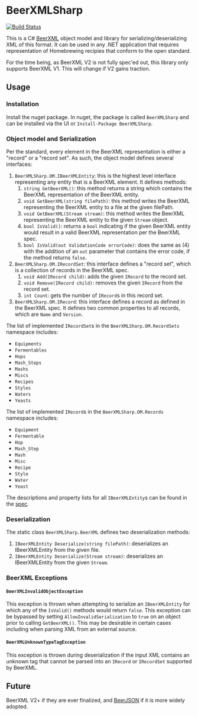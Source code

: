 # BeerXMLSharp

[![Build Status](https://travis-ci.org/ms5991/BeerXMLSharp.svg?branch=master)](https://travis-ci.org/ms5991/BeerXMLSharp)

This is a C# [BeerXML](http://www.beerxml.com/beerxml.htm) object model and library for serializing/deserializing XML of this format.  It can be used in any .NET application that requires representation of Homebrewing recipies that conform to the open standard.

For the time being, as BeerXML V2 is not fully spec'ed out, this library only supports BeerXML V1. This will change if V2 gains traction.

## Usage

### Installation

Install the nuget package. In nuget, the package is called `BeerXMLSharp` and can be installed via the UI or `Install-Package BeerXMLSharp`.

### Object model and Serialization

Per the standard, every element in the BeerXML representation is either a "record" or a "record set".  As such, the object model defines several interfaces:

1. `BeerXMLSharp.OM.IBeerXMLEntity`: this is the highest level interface representing any entity that is a BeerXML element.  It defines methods:
    1. `string GetBeerXML()`: this method returns a string which contains the BeerXML representation of the BeerXML entity.
    2. `void GetBeerXML(string filePath)`: this method writes the BeerXML representing the BeerXML entity to a file at the given filePath.
    3. `void GetBeerXML(Stream stream)`: this method writes the BeerXML representing the BeerXML entity to the given `Stream` object.
    4. `bool IsValid()`: returns a `bool` indicating if the given BeerXML entity would result in a valid BeerXML representation per the BeerXML spec.
    5. `bool IsValid(out ValidationCode errorCode)`: does the same as (4) with the addition of an `out` parameter that contains the error code, if the method returns `false`.
2. `BeerXMLSharp.OM.IRecordSet`: this interface defines a "record set", which is a collection of records in the BeerXML spec.
    1. `void Add(IRecord child)`: adds the given `IRecord` to the record set.
    2. `void Remove(IRecord child)`: removes the given `IRecord` from the record set.
    3. `int Count`: gets the number of `IRecord`s in this record set.
3. `BeerXMLSharp.OM.IRecord`: this interface defines a record as defined in the BeerXML spec. It defines two common properties to all records, which are `Name` and `Version`.

The list of implemented `IRecordSet`s in the `BeerXMLSharp.OM.RecordSets` namespace includes:

* `Equipments`
* `Fermentables`
* `Hops`
* `Mash_Steps`
* `Mashs`
* `Miscs`
* `Recipes`
* `Styles`
* `Waters`
* `Yeasts`

The list of implemented `IRecord`s in the `BeerXMLSharp.OM.Records` namespace includes:

* `Equipment`
* `Fermentable`
* `Hop`
* `Mash_Step`
* `Mash`
* `Misc`
* `Recipe`
* `Style`
* `Water`
* `Yeast`

The descriptions and property lists for all `IBeerXMLEntity`s can be found in the [spec](http://www.beerxml.com/beerxml.htm).

### Deserialization

The static class `BeerXMLSharp.BeerXML` defines two deserialization methods: 

1. `IBeerXMLEntity Deserialize(string filePath)`: deserializes an IBeerXMLEntity from the given file.
2. `IBeerXMLEntity Deserialize(Stream stream)`: deserializes an IBeerXMLEntity from the given `Stream`.

### BeerXML Exceptions

#### `BeerXMLInvalidObjectException`

This exception is thrown when attempting to serialize an `IBeerXMLEntity` for which any of the `IsValid()` methods would return `false`. This exception can be bypassed by setting `AllowInvalidSerialization` to `true` on an object prior to calling `GetBeerXML()`. This may be desirable in certain cases including when parsing XML from an external source.

#### `BeerXMLUnknownTypeTagException`

This exception is thrown during deserialization if the input XML contains an unknown tag that cannot be parsed into an `IRecord` or `IRecordSet` supported by BeerXML.

## Future

BeerXML V2+ if they are ever finalized, and [BeerJSON](https://old.reddit.com/r/Homebrewing/comments/7ej733/bregrammers_lets_work_on_beerjson_beerxml_2/) if it is more widely adopted.



